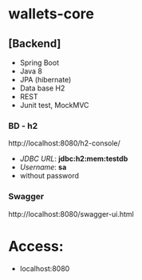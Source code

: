 # wallets-core

## [Backend]
 - Spring Boot
 - Java 8
 - JPA (hibernate)
 - Data base H2
 - REST
 - Junit test, MockMVC
 
### BD - h2
http://localhost:8080/h2-console/

 - *JDBC URL*: **jdbc:h2:mem:testdb**
 - *Username*: **sa**
 - without password

### Swagger
http://localhost:8080/swagger-ui.html

# Access:
- localhost:8080
